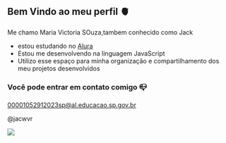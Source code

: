 ## Bem Vindo ao meu perfil 🫀
Me chamo Maria Victoria SOuza,tambem conhecido como Jack

- estou estudando no [Alura](https:\\www.alura.com.br)
- Estou me desenvolvendo na linguagem JavaScript
- Utilizo esse espaço para minha organização e compartilhamento dos meu projetos desenvolvidos

### Você pode entrar em contato comigo 📪

00001052912023sp@al.educacao.sp.gov.br

@jacwvr

![](https://media1.tenor.com/m/FniWVANBHEgAAAAC/muhti%C5%9Fim.gif)
